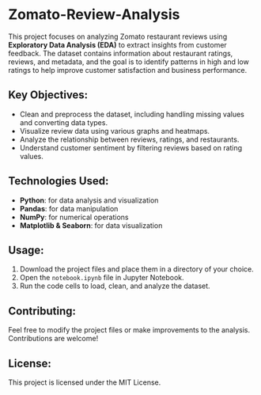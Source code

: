 # Zomato-Review-Analysis

This project focuses on analyzing Zomato restaurant reviews using **Exploratory Data Analysis (EDA)** to extract insights from customer feedback. The dataset contains information about restaurant ratings, reviews, and metadata, and the goal is to identify patterns in high and low ratings to help improve customer satisfaction and business performance.

## Key Objectives:
- Clean and preprocess the dataset, including handling missing values and converting data types.
- Visualize review data using various graphs and heatmaps.
- Analyze the relationship between reviews, ratings, and restaurants.
- Understand customer sentiment by filtering reviews based on rating values.

## Technologies Used:
- **Python**: for data analysis and visualization
- **Pandas**: for data manipulation
- **NumPy**: for numerical operations
- **Matplotlib & Seaborn**: for data visualization


## Usage:
1. Download the project files and place them in a directory of your choice.
2. Open the `notebook.ipynb` file in Jupyter Notebook.
3. Run the code cells to load, clean, and analyze the dataset.

## Contributing:
Feel free to modify the project files or make improvements to the analysis. Contributions are welcome!

## License:
This project is licensed under the MIT License.

